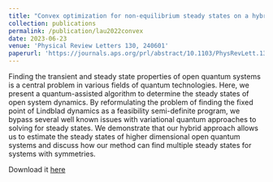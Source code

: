 ```yaml
---
title: "Convex optimization for non-equilibrium steady states on a hybrid quantum processor"
collection: publications
permalink: /publication/lau2022convex
date: 2023-06-23
venue: 'Physical Review Letters 130, 240601'
paperurl: 'https://journals.aps.org/prl/abstract/10.1103/PhysRevLett.130.240601'
---
```

Finding the transient and steady state properties of open quantum systems is a central problem in various fields of quantum technologies. Here, we present a quantum-assisted algorithm to determine the steady states of open system dynamics. By reformulating the problem of finding the fixed point of Lindblad dynamics as a feasibility semi-definite program, we bypass several well known issues with variational quantum approaches to solving for steady states. We demonstrate that our hybrid approach allows us to estimate the steady states of higher dimensional open quantum systems and discuss how our method can find multiple steady states for systems with symmetries.

Download it [here](https://arxiv.org/pdf/2204.03203.pdf)